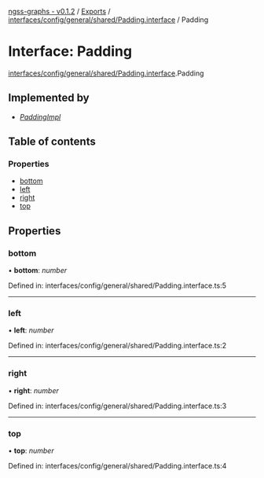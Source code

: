 [ngss-graphs - v0.1.2](../README.md) / [Exports](../modules.md) / [interfaces/config/general/shared/Padding.interface](../modules/interfaces_config_general_shared_padding_interface.md) / Padding

# Interface: Padding

[interfaces/config/general/shared/Padding.interface](../modules/interfaces_config_general_shared_padding_interface.md).Padding

## Implemented by

- [*PaddingImpl*](../classes/models_inputs_config_general_shared_paddingimpl_model.paddingimpl.md)

## Table of contents

### Properties

- [bottom](interfaces_config_general_shared_padding_interface.padding.md#bottom)
- [left](interfaces_config_general_shared_padding_interface.padding.md#left)
- [right](interfaces_config_general_shared_padding_interface.padding.md#right)
- [top](interfaces_config_general_shared_padding_interface.padding.md#top)

## Properties

### bottom

• **bottom**: *number*

Defined in: interfaces/config/general/shared/Padding.interface.ts:5

___

### left

• **left**: *number*

Defined in: interfaces/config/general/shared/Padding.interface.ts:2

___

### right

• **right**: *number*

Defined in: interfaces/config/general/shared/Padding.interface.ts:3

___

### top

• **top**: *number*

Defined in: interfaces/config/general/shared/Padding.interface.ts:4
